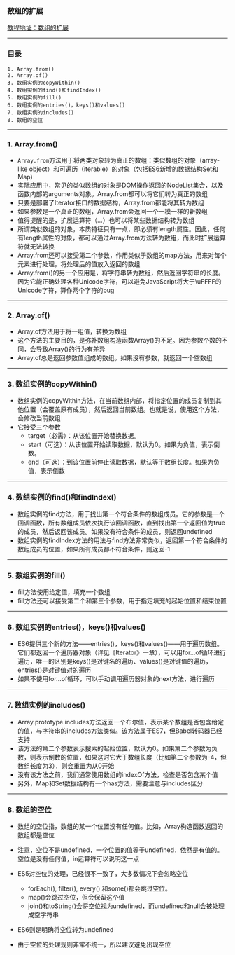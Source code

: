### 数组的扩展
[教程地址：数组的扩展](http://es6.ruanyifeng.com/#docs/array)

---
### 目录
```
1. Array.from()
2. Array.of()
3. 数组实例的copyWithin()
4. 数组实例的find()和findIndex()
5. 数组实例的fill()
6. 数组实例的entries()，keys()和values()
7. 数组实例的includes()
8. 数组的空位
```

---
### 1. Array.from()
-  `Array.from`方法用于将两类对象转为真正的数组：类似数组的对象（array-like object）和可遍历（iterable）的对象（包括ES6新增的数据结构Set和Map)
-  实际应用中，常见的类似数组的对象是DOM操作返回的NodeList集合，以及函数内部的arguments对象。Array.from都可以将它们转为真正的数组
-  只要是部署了Iterator接口的数据结构，Array.from都能将其转为数组
-  如果参数是一个真正的数组，Array.from会返回一个一模一样的新数组
-  值得提醒的是，扩展运算符（...）也可以将某些数据结构转为数组
-  所谓类似数组的对象，本质特征只有一点，即必须有length属性。因此，任何有length属性的对象，都可以通过Array.from方法转为数组，而此时扩展运算符就无法转换
-  Array.from还可以接受第二个参数，作用类似于数组的map方法，用来对每个元素进行处理，将处理后的值放入返回的数组
-  Array.from()的另一个应用是，将字符串转为数组，然后返回字符串的长度。因为它能正确处理各种Unicode字符，可以避免JavaScript将大于\uFFFF的Unicode字符，算作两个字符的bug


---
### 2. Array.of() 
- Array.of方法用于将一组值，转换为数组
- 这个方法的主要目的，是弥补数组构造函数Array()的不足。因为参数个数的不同，会导致Array()的行为有差异
- Array.of总是返回参数值组成的数组。如果没有参数，就返回一个空数组

---
### 3. 数组实例的copyWithin()
- 数组实例的copyWithin方法，在当前数组内部，将指定位置的成员复制到其他位置（会覆盖原有成员），然后返回当前数组。也就是说，使用这个方法，会修改当前数组
- 它接受三个参数
  - target（必需）：从该位置开始替换数据。
  - start（可选）：从该位置开始读取数据，默认为0。如果为负值，表示倒数。
  - end（可选）：到该位置前停止读取数据，默认等于数组长度。如果为负值，表示倒数

  
---
### 4. 数组实例的find()和findIndex()
- 数组实例的find方法，用于找出第一个符合条件的数组成员。它的参数是一个回调函数，所有数组成员依次执行该回调函数，直到找出第一个返回值为true的成员，然后返回该成员。如果没有符合条件的成员，则返回undefined
- 数组实例的findIndex方法的用法与find方法非常类似，返回第一个符合条件的数组成员的位置，如果所有成员都不符合条件，则返回-1

---
### 5. 数组实例的fill()
- fill方法使用给定值，填充一个数组
- fill方法还可以接受第二个和第三个参数，用于指定填充的起始位置和结束位置

---
### 6. 数组实例的entries()，keys()和values()
- ES6提供三个新的方法——entries()，keys()和values()——用于遍历数组。它们都返回一个遍历器对象（详见《Iterator》一章），可以用for...of循环进行遍历，唯一的区别是keys()是对键名的遍历、values()是对键值的遍历，entries()是对键值对的遍历
- 如果不使用for...of循环，可以手动调用遍历器对象的next方法，进行遍历

---
### 7. 数组实例的includes()
- Array.prototype.includes方法返回一个布尔值，表示某个数组是否包含给定的值，与字符串的includes方法类似。该方法属于ES7，但Babel转码器已经支持
- 该方法的第二个参数表示搜索的起始位置，默认为0。如果第二个参数为负数，则表示倒数的位置，如果这时它大于数组长度（比如第二个参数为-4，但数组长度为3），则会重置为从0开始
- 没有该方法之前，我们通常使用数组的indexOf方法，检查是否包含某个值
- 另外，Map和Set数据结构有一个has方法，需要注意与includes区分


---
### 8. 数组的空位
- 数组的空位指，数组的某一个位置没有任何值。比如，Array构造函数返回的数组都是空位
- 注意，空位不是undefined，一个位置的值等于undefined，依然是有值的。空位是没有任何值，in运算符可以说明这一点
- ES5对空位的处理，已经很不一致了，大多数情况下会忽略空位
  - forEach(), filter(), every() 和some()都会跳过空位。
  - map()会跳过空位，但会保留这个值
  - join()和toString()会将空位视为undefined，而undefined和null会被处理成空字符串

- ES6则是明确将空位转为undefined
- 由于空位的处理规则非常不统一，所以建议避免出现空位


















